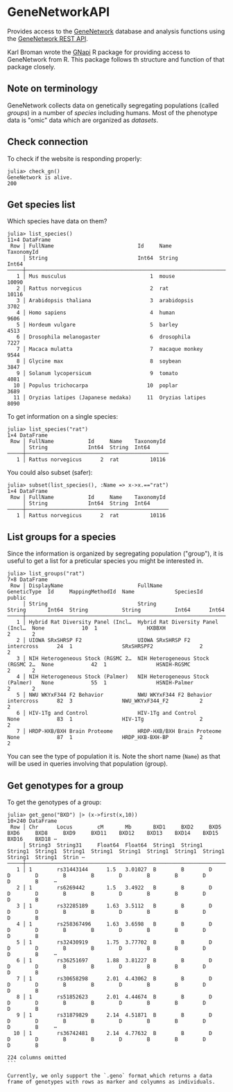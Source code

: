 # GeneNetworkAPI

Provides access to the [GeneNetwork](http://genenetwork.org) database
and analysis functions using the [GeneNetwork REST
API](https://github.com/genenetwork/gn-docs/blob/master/api/GN2-REST-API.md).

Karl Broman wrote the
[GNapi](https://github.com/kbroman/GNapi/blob/main/README.md) R
package for providing access to GeneNetwork from R.  This package
follows th structure and function of that package closely.

## Note on terminology

GeneNetwork collects data on genetically segregating populations
(called _groups_) in a number of _species_ including humans.  Most of
the phenotype data is "omic" data which are organized as _datasets_. 

## Check connection

To check if the website is responding properly:
```
julia> check_gn()
GeneNetwork is alive.
200
```

## Get species list

Which species have data on them?

```
julia> list_species()
11×4 DataFrame
 Row │ FullName                           Id     Name             TaxonomyId 
     │ String                             Int64  String           Int64      
─────┼───────────────────────────────────────────────────────────────────────
   1 │ Mus musculus                           1  mouse                 10090
   2 │ Rattus norvegicus                      2  rat                   10116
   3 │ Arabidopsis thaliana                   3  arabidopsis            3702
   4 │ Homo sapiens                           4  human                  9606
   5 │ Hordeum vulgare                        5  barley                 4513
   6 │ Drosophila melanogaster                6  drosophila             7227
   7 │ Macaca mulatta                         7  macaque monkey         9544
   8 │ Glycine max                            8  soybean                3847
   9 │ Solanum lycopersicum                   9  tomato                 4081
  10 │ Populus trichocarpa                   10  poplar                 3689
  11 │ Oryzias latipes (Japanese medaka)     11  Oryzias latipes        8090
```

To get information on a single species:

```
julia> list_species("rat")
1×4 DataFrame
 Row │ FullName           Id     Name    TaxonomyId 
     │ String             Int64  String  Int64      
─────┼──────────────────────────────────────────────
   1 │ Rattus norvegicus      2  rat          10116
```

You could also subset (safer):
```
julia> subset(list_species(), :Name => x->x.=="rat")
1×4 DataFrame
 Row │ FullName           Id     Name    TaxonomyId 
     │ String             Int64  String  Int64      
─────┼──────────────────────────────────────────────
   1 │ Rattus norvegicus      2  rat          10116
```

## List groups for a species

Since the information is organized by segregating population
("group"), it is useful to get a list for a preticular species you
might be interested in.

```
julia> list_groups("rat")
7×8 DataFrame
 Row │ DisplayName                        FullName                           GeneticType  Id     MappingMethodId  Name             SpeciesId  public 
     │ String                             String                             String       Int64  String           String           Int64      Int64  
─────┼───────────────────────────────────────────────────────────────────────────────────────────────────────────────────────────────────────────────
   1 │ Hybrid Rat Diversity Panel (Incl…  Hybrid Rat Diversity Panel (Incl…  None            10  1                HXBBXH                   2       2
   2 │ UIOWA SRxSHRSP F2                  UIOWA SRxSHRSP F2                  intercross      24  1                SRxSHRSPF2               2       2
   3 │ NIH Heterogeneous Stock (RGSMC 2…  NIH Heterogeneous Stock (RGSMC 2…  None            42  1                HSNIH-RGSMC              2       2
   4 │ NIH Heterogeneous Stock (Palmer)   NIH Heterogeneous Stock (Palmer)   None            55  1                HSNIH-Palmer             2       2
   5 │ NWU WKYxF344 F2 Behavior           NWU WKYxF344 F2 Behavior           intercross      82  3                NWU_WKYxF344_F2          2       2
   6 │ HIV-1Tg and Control                HIV-1Tg and Control                None            83  1                HIV-1Tg                  2       2
   7 │ HRDP-HXB/BXH Brain Proteome        HRDP-HXB/BXH Brain Proteome        None            87  1                HRDP_HXB-BXH-BP          2       2
```

You can see the type of population it is.  Note the short name
(`Name`) as that will be used in queries involving that population
(group).

## Get genotypes for a group

To get the genotypes of a group:

````````````
julia> get_geno("BXD") |> (x->first(x,10))
10×240 DataFrame
 Row │ Chr      Locus        cM       Mb       BXD1     BXD2     BXD5     BXD6     BXD8     BXD9     BXD11    BXD12    BXD13    BXD14    BXD15    BXD16    BXD18 ⋯
     │ String3  String31     Float64  Float64  String1  String1  String1  String1  String1  String1  String1  String1  String1  String1  String1  String1  Strin ⋯
─────┼────────────────────────────────────────────────────────────────────────────────────────────────────────────────────────────────────────────────────────────
   1 │ 1        rs31443144      1.5   3.01027  B        B        D        D        D        B        B        D        B        B        D        D        B     ⋯
   2 │ 1        rs6269442       1.5   3.4922   B        B        D        D        D        B        B        D        B        B        D        D        B
   3 │ 1        rs32285189      1.63  3.5112   B        B        D        D        D        B        B        D        B        B        D        D        B
   4 │ 1        rs258367496     1.63  3.6598   B        B        D        D        D        B        B        D        B        B        D        D        B
   5 │ 1        rs32430919      1.75  3.77702  B        B        D        D        D        B        B        D        B        B        D        D        B     ⋯
   6 │ 1        rs36251697      1.88  3.81227  B        B        D        D        D        B        B        D        B        B        D        D        B
   7 │ 1        rs30658298      2.01  4.43062  B        B        D        D        D        B        B        D        B        B        D        D        B
   8 │ 1        rs51852623      2.01  4.44674  B        B        D        D        D        B        B        D        B        B        D        D        B
   9 │ 1        rs31879829      2.14  4.51871  B        B        D        D        D        B        B        D        B        B        D        D        B     ⋯
  10 │ 1        rs36742481      2.14  4.77632  B        B        D        D        D        B        B        D        B        B        D        D        B
                                                                                                                                               224 columns omitted
```

Currently, we only support the `.geno` format which returns a data
frame of genotypes with rows as marker and colyumns as individuals.

